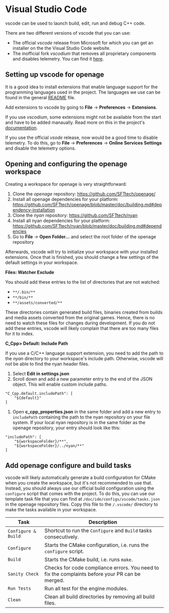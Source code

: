 # Visual Studio Code

vscode can be used to launch build, edit, run and debug C++ code.

There are two different versions of vscode that you can use:

* The official *vscode* release from Microsoft for which you can get an installer on the the Visual Studio Code website.
* The inofficial fork *vscodium* that removes all proprietary components and disables telemetry. You can find it [here](https://vscodium.com/).


## Setting up vscode for openage

It is a good idea to install extensions that enable language support for the programming languages used in the project. The languages we use can be found in the general [README](/README.md#technical-foundation) file.

Add extensions to vscode by going to **File** -> **Preferences** -> **Extensions**.

If you use *vscodium*, some extensions might not be available from the start and have to be added manaually. Read more on this in the project's [documentation](https://github.com/VSCodium/vscodium/blob/master/DOCS.md#extensions-marketplace).

If you use the official *vsode* release, now would be a good time to disable telemetry. To do this, go to **File** -> **Preferences** -> **Online Services Settings** and disable the telemetry options.


## Opening and configuring the openage workspace

Creating a workspace for openage is very straightforward:

1. Clone the *openage* repository: https://github.com/SFTtech/openage/
1. Install all openage dependencies for your platform: https://github.com/SFTtech/openage/blob/master/doc/building.md#dependency-installation
1. Clone the *nyan* repository: https://github.com/SFTtech/nyan
1. Install all nyan dependencies for your platform: https://github.com/SFTtech/nyan/blob/master/doc/building.md#dependencies
1. Go to **File** -> **Open Folder...** and select the root folder of the openage repository

Afterwards, vscode will try to initialize your workspace with your installed extensions. Once that is finished, you should change a few settings of the default settings in your workspace.

**Files: Watcher Exclude**

You should add these entries to the list of directories that are not watched:

* `**/.bin/**`
* `**/bin/**`
* `**/assets/converted/**`

These directories contain generated build files, binaries created from builds and media assets converted from the original games. Hence, there is no need to watch these files for changes during development. If you do not add these entries, vscode will likely complain that there are too many files for it to index.

**C_Cpp> Default: Include Path**

If you use a C/C++ language support extension, you need to add the path to the *nyan* directory to your workspace's include path. Otherwise, vscode will not be able to find the nyan header files.

1. Select **Edit in settings.json**
1. Scroll down and add a new parameter entry to the end of the JSON object. This will enable custom include paths.

```
"C_Cpp.default.includePath": [
    "${default}"
]
```

1. Open **c_cpp_properties.json** in the same folder and add a new entry to `includePath` containing the path to the nyan repository on your file system. If your local nyan repository is in the same folder as the openage repository, your entry should look like this:

```
"includePath": [
    "${workspaceFolder}/**",
    "${workspaceFolder}/../nyan/**"
]
```

## Add openage configure and build tasks

vscode will likely automatically generate a build configuration for CMake when you create the workspace, but it's not recommended to use that. Instead, you should always use our official build configuration using the `configure` script that comes with the project. To do this, you can use our template task file that you can find at `/doc/ide/configs/vscode/tasks.json` in the openage repository files. Copy this file to the `/.vscode/` directory to make the tasks available in your workspace.

Task                | Description
--------------------|-------------
`Configure & Build` | Shortcut to run the `Configure` and `Build` tasks consecutively.
`Configure`         | Starts the CMake configuration, i.e. runs the `configure` script.
`Build`             | Starts the CMake build, i.e. runs `make`.
`Sanity Check`      | Checks for code compliance errors. You need to fix the complaints before your PR can be merged.
`Run Tests`         | Run all test for the engine modules.
`Clean`             | Clean all build directories by removing all build files.
